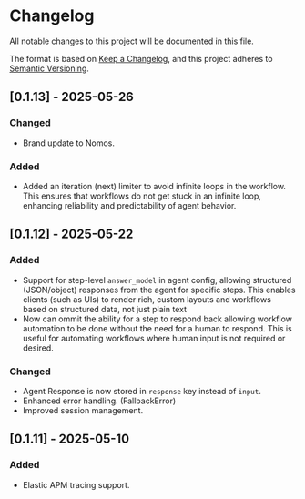 # Changelog

All notable changes to this project will be documented in this file.

The format is based on [Keep a Changelog](https://keepachangelog.com/en/1.0.0/),
and this project adheres to [Semantic Versioning](https://semver.org/spec/v2.0.0.html).

<!-- ## [0.1.13]

### Added
. Added a iteration (next) limiter to avoid infinite loops in the workflow.

### Changed
- Your changes here.

### Deprecated
- Your deprecated features here.

### Removed
- Your removed features here.

### Fixed
- Your bug fixes here.

### Security
- Your security fixes here. -->

## [0.1.13] - 2025-05-26

### Changed
- Brand update to Nomos.

### Added
- Added an iteration (next) limiter to avoid infinite loops in the workflow. This ensures that workflows do not get stuck in an infinite loop, enhancing reliability and predictability of agent behavior.


## [0.1.12] - 2025-05-22

### Added
- Support for step-level `answer_model` in agent config, allowing structured (JSON/object) responses from the agent for specific steps. This enables clients (such as UIs) to render rich, custom layouts and workflows based on structured data, not just plain text
- Now can ommit the ability for a step to respond back allowing workflow automation to be done without the need for a human to respond. This is useful for automating workflows where human input is not required or desired.

### Changed
- Agent Response is now stored in `response` key instead of `input`.
- Enhanced error handling. (FallbackError)
- Improved session management.


## [0.1.11] - 2025-05-10

### Added
- Elastic APM tracing support.
